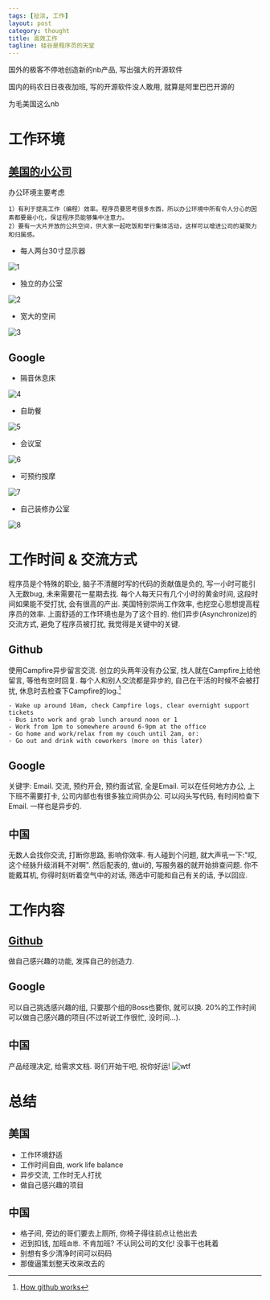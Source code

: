 ```yaml
---
tags: [扯淡, 工作]
layout: post
category: thought
title: 高效工作
tagline: 硅谷是程序员的天堂
---
```

国外的极客不停地创造新的nb产品, 写出强大的开源软件

国内的码农日日夜夜加班, 写的开源软件没人敢用, 就算是阿里巴巴开源的

为毛美国这么nb


# 工作环境


## [美国的小公司](http://www.ruanyifeng.com/blog/2009/02/fog_creek_s_new_office.html) 

办公环境主要考虑

    1）有利于提高工作（编程）效率。程序员要思考很多东西，所以办公环境中所有令人分心的因素都要最小化，保证程序员能够集中注意力。
    2）要有一大片开放的公共空间，供大家一起吃饭和举行集体活动，这样可以增进公司的凝聚力和归属感。

  - 每人两台30寸显示器

  ![1](/images/2013_01_17/jo18.jpg)

  - 独立的办公室

  ![2](/images/2013_01_17/jo17.jpg)

  - 宽大的空间

  ![3](/images/2013_01_17/jo19.jpg)

## Google

  - 隔音休息床

  ![4](/images/2013_01_17/g1.jpeg)

  - 自助餐

  ![5](/images/2013_01_17/g2.jpeg)

  - 会议室

  ![6](/images/2013_01_17/g3.jpeg)

  - 可预约按摩

  ![7](/images/2013_01_17/g4.jpeg)

  - 自己装修办公室

  ![8](/images/2013_01_17/g5.jpeg)


# 工作时间 & 交流方式


程序员是个特殊的职业, 脑子不清醒时写的代码的贡献值是负的, 写一小时可能引入无数bug, 未来需要花一星期去找. 每个人每天只有几个小时的黄金时间, 这段时间如果能不受打扰, 会有很高的产出. 美国特别崇尚工作效率, 也挖空心思想提高程序员的效率. 上面舒适的工作环境也是为了这个目的. 他们异步(Asynchronize)的交流方式, 避免了程序员被打扰, 我觉得是关键中的关键.

## Github

使用Campfire异步留言交流. 创立的头两年没有办公室, 找人就在Campfire上给他留言, 等他有空时回复. 每个人和别人交流都是异步的, 自己在干活的时候不会被打扰, 休息时去检查下Campfire的log.[^hour]

    - Wake up around 10am, check Campfire logs, clear overnight support tickets
    - Bus into work and grab lunch around noon or 1
    - Work from 1pm to somewhere around 6-9pm at the office
    - Go home and work/relax from my couch until 2am, or:
    - Go out and drink with coworkers (more on this later)

## Google

关键字: Email. 交流, 预约开会, 预约面试官, 全是Email. 可以在任何地方办公, 上下班不需要打卡, 公司内部也有很多独立间供办公. 可以闷头写代码, 有时间检查下Email. 一样也是异步的.

## 中国

无数人会找你交流, 打断你思路, 影响你效率. 有人碰到个问题, 就大声吼一下:"哎, 这个经脉升级消耗不对啊". 然后配表的, 做ui的, 写服务器的就开始排查问题. 你不能戴耳机, 你得时刻听着空气中的对话, 筛选中可能和自己有关的话, 予以回应.


# 工作内容


## [Github](http://zachholman.com/posts/how-github-works-creativity/)

做自己感兴趣的功能, 发挥自己的创造力. 

## Google

可以自己挑选感兴趣的组, 只要那个组的Boss也要你, 就可以换. 20%的工作时间可以做自己感兴趣的项目(不过听说工作很忙, 没时间...). 

## 中国

产品经理决定, 给需求文档. 哥们开始干吧, 祝你好运!
  ![wtf](/images/2013_01_17/wtf.jpg)


# 总结


## 美国

* 工作环境舒适
* 工作时间自由, work life balance
* 异步交流, 工作时无人打扰
* 做自己感兴趣的项目

## 中国

* 格子间, 旁边的哥们要去上厕所, 你椅子得往前点让他出去
* 迟到扣钱, 加班`自愿`. 不肯加班? 不认同公司的文化! 没事干也耗着
* 别想有多少清净时间可以码码
* 那傻逼策划整天改来改去的



[^hour]: [How github works](http://zachholman.com/posts/how-github-works-hours/)